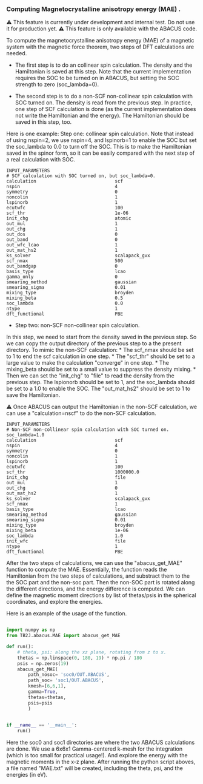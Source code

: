 ### Computing Magnetocrystalline anisotropy energy (MAE) .

:warning: This feature is currently under development and internal test. Do not use it for production yet.
:warning: This feature is only available with the ABACUS code. 


To compute the magnetocrystalline anisotropy energy (MAE) of a magnetic system with the magnetic force theorem, two steps of DFT calculations are needed.

- The first step is to do  an collinear spin calculation. The density and the Hamiltonian is saved at this step. Note that the current implementation requires the SOC to be turned on in ABACUS, but setting the SOC strength to zero (soc_lambda=0).

- The second step is to do a non-SCF non-collinear spin calculation with SOC turned on. The density is read from the previous step. In practice, one step of SCF calculation is done (as the current implementation does not write the Hamiltonian and the energy). The Hamiltonian should be saved in this step, too. 

Here is one example: 
Step one: collinear spin calculation.  Note that  instead of using  nspin=2, we use nspin=4, and  lspinorb=1 to enable the SOC but set the soc\_lambda  to 0.0 to turn off the SOC.  This is to make the Hamiltonian saved in the spinor form, so it can be easily compared with the next step of a real calculation with SOC. 


``` text
INPUT_PARAMETERS
# SCF calculation with SOC turned on, but soc_lambda=0. 
calculation                             scf
nspin                                   4
symmetry                                0
noncolin                                1
lspinorb                                1
ecutwfc                                 100
scf_thr                                 1e-06
init_chg                                atomic
out_mul                                 1
out_chg                                 1
out_dos                                 0
out_band                                0
out_wfc_lcao                            1
out_mat_hs2                             1
ks_solver                               scalapack_gvx
scf_nmax                                500
out_bandgap                             0
basis_type                              lcao
gamma_only                              0
smearing_method                         gaussian
smearing_sigma                          0.01
mixing_type                             broyden
mixing_beta                             0.5
soc_lambda                              0.0
ntype                                   1
dft_functional                          PBE
```


- Step two: non-SCF non-collinear spin calculation. 

In this step, we need to start from the density saved in the previous step. So we can copy the output directory of the previous step to a the present directory.
To mimic the non-SCF calculation: 
    * The scf\_nmax should be set to 1 to end the scf calculation in one step.
    * The "scf\_thr" should be set to a large value to make the calculation "converge" in one step.
    * The mixing\_beta should be set to a small value to suppress the density mixing.
    * Then we can set the "init\_chg" to "file" to read the density from the previous step. The lspionorb should be set to 1, and the soc_lambda should be set to a 1.0 to enable the SOC. 
The "out\_mat\_hs2" should be set to 1 to save the Hamiltonian.

:warning: Once ABACUS can output the Hamiltonian in the non-SCF calculation, we can use a "calculation=nscf" to do the non-SCF calculation.


```text
INPUT_PARAMETERS
# Non-SCF non-collinear spin calculation with SOC turned on. soc_lambda=1.0
calculation                             scf
nspin                                   4
symmetry                                0
noncolin                                1
lspinorb                                1
ecutwfc                                 100
scf_thr                                 1000000.0 
init_chg                                file
out_mul                                 1
out_chg                                 0
out_mat_hs2                             1
ks_solver                               scalapack_gvx
scf_nmax                                1
basis_type                              lcao
smearing_method                         gaussian
smearing_sigma                          0.01
mixing_type                             broyden
mixing_beta                             1e-06
soc_lambda                              1.0
init_wfc                                file
ntype                                   1
dft_functional                          PBE
```


After the two steps of calculations, we can use the "abacus\_get\_MAE" function to compute the MAE. Essentially, the function reads the Hamiltonian from the two steps of calculations, and substract them to the the SOC part and the non-soc part. 
Then the non-SOC part is rotated along the different directions, and the energy difference is computed. We can define the magnetic moment directions by list of thetas/psis in the spherical coordinates, and explore the energies.

Here is an example of the usage of the function.

```python

import numpy as np
from TB2J.abacus.MAE import abacus_get_MAE

def run():
    # theta, psi: along the xz plane, rotating from z to x. 
    thetas = np.linspace(0, 180, 19) * np.pi / 180
    psis = np.zeros(19)
    abacus_get_MAE(
        path_nosoc= 'soc0/OUT.ABACUS',   
        path_soc= 'soc1/OUT.ABACUS',
        kmesh=[6,6,1],
        gamma=True,
        thetas=thetas, 
        psis=psis
        )
                                                                                        )

if __name__ == '__main__':
    run()
```


Here the soc0 and soc1 directories are where the two ABACUS calculations are done. We use a 6x6x1 Gamma-centered k-mesh for the integration (which is too small for practical usage!). And explore the energy with the magnetic moments in the x-z plane.
After running the python script aboves, a file named "MAE.txt" will be created, including the theta, psi, and the energies (in eV).  






